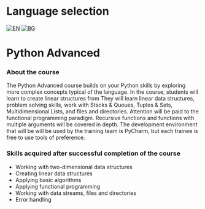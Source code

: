 # Language selection

[![EN](https://img.shields.io/badge/LANG-EN-blue.svg)](https://github.com/Ivan-Plamenov/MyCourses/blob/main/Python_Web_Developer/03_Python_Advanced/README.md)
[![BG](https://img.shields.io/badge/LANG-BG-red.svg)](https://github.com/Ivan-Plamenov/MyCourses/blob/main/Python_Web_Developer/03_Python_Advanced/README.bg.md)

# Python Advanced

### About the course

The Python Advanced course builds on your Python skills by exploring more complex concepts typical of the language. In the course, students will learn to create linear structures from 
They will learn linear data structures, problem solving skills, work with Stacks & Queues, Tuples & Sets, Multidimensional Lists, and files and directories. Attention will be paid to the functional 
programming paradigm. Recursive functions and functions with multiple arguments will be covered in depth. The development environment that will be will be used by the training team is PyCharm, but each trainee is free to use tools of preference.

### Skills acquired after successful completion of the course

- Working with two-dimensional data structures
- Creating linear data structures
- Applying basic algorithms
- Applying functional programming
- Working with data streams, files and directories
- Error handling
